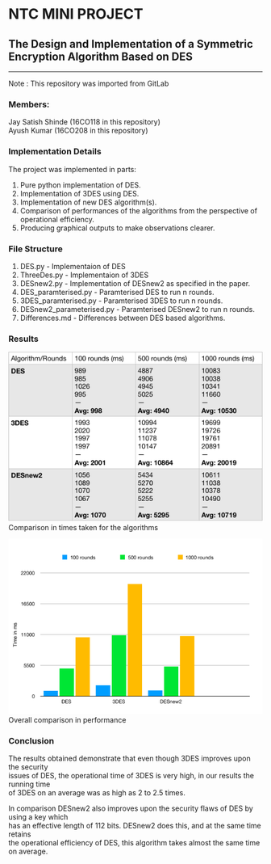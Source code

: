 # NTC MINI PROJECT

## The Design and Implementation of a Symmetric Encryption Algorithm Based on DES

<hr/>
Note : This repository was imported from GitLab

### Members:

Jay Satish Shinde (16CO118 in this repository)<br/>
Ayush Kumar (16CO208 in this repository)

### Implementation Details
The project was implemented in parts: <br/>
1. Pure python implementation of DES.
2. Implementation of 3DES using DES.
3. Implementation of new DES algorithm(s).
4. Comparison of performances of the algorithms from the perspective of 
    operational efficiency.
5. Producing graphical outputs to make observations clearer.

### File Structure
1. DES.py - Implementaion of DES
2. ThreeDes.py - Implementaion of 3DES
3. DESnew2.py - Implementation of DESnew2 as specified in the paper.
4. DES_paramterised.py - Paramterised DES to run n rounds.
5. 3DES_paramterised.py - Paramterised 3DES to run n rounds.
6. DESnew2_parameterised.py - Paramterised DESnew2 to run n rounds.
7. Differences.md - Differences between DES based algorithms.


### Results
![Tabular Result](https://github.com/ayush113/Modified-DES/blob/master/Images/Table.png)<br/>
Comparison in times taken for the algorithms

![Graphical Result](https://github.com/ayush113/Modified-DES/blob/master/Images/Graph.png)<br/>
Overall comparison in performance

### Conclusion
The results obtained demonstrate that even though 3DES improves upon the security<br/>
issues of DES, the operational time of 3DES is very high, in our results the running time<br/>
of 3DES on an average was as high as 2 to 2.5 times.<br/>

In comparison DESnew2 also improves upon the security flaws of DES by using a key which<br/>
has an effective length of 112 bits. DESnew2 does this, and at the same time retains<br/>
the operational efficiency of DES, this algorithm takes almost the same time on average.<br/>



